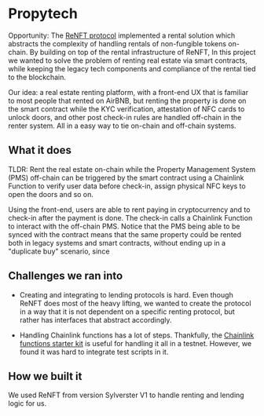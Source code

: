 # Propytech

Opportunity: The [ReNFT protocol](https://www.renft.io/) implemented a rental solution which abstracts the complexity of handling rentals of
non-fungible tokens on-chain. By building on top of the rental infrastructure of ReNFT, In this project we wanted to solve the problem of renting real estate via smart contracts, while keeping the legacy tech components and compliance of the rental tied to the blockchain.

Our idea: a real estate renting platform, with a front-end UX that is familiar to most people that rented on AirBNB, but renting the property is done on the smart contract while the KYC verification, attestation of NFC cards to unlock doors, and other post check-in rules are handled off-chain in the renter system. All in a easy way to tie on-chain and off-chain systems.


## What it does

TLDR: Rent the real estate on-chain while the Property Management System (PMS) off-chain can be triggered by the smart contract using a Chainlink Function to
verify user data before check-in, assign physical NFC keys to open the doors and so on.

Using the front-end, users are able to rent paying in cryptocurrency and to check-in after the payment is done. The check-in calls a Chainlink Function to interact
with the off-chain PMS. Notice that the PMS being able to be synced with the contract means that the same property could be rented both in legacy systems and smart contracts, without ending up in a "duplicate buy" scenario, since 


## Challenges we ran into

- Creating and integrating to lending protocols is hard. Even though ReNFT does most of the heavy lifting, we wanted to create
the protocol in a way that it is not dependent on a specific renting protocol, but rather has interfaces that abstract accordingly.

- Handling Chainlink functions has a lot of steps. Thankfully, the [Chainlink functions starter kit](https://github.com/smartcontractkit/functions-hardhat-starter-kit) is useful for handling it all in a testnet. However, we found it was hard to integrate test scripts in it. 


## How we built it

We used ReNFT from version Sylverster V1 to handle renting and lending logic for us.

